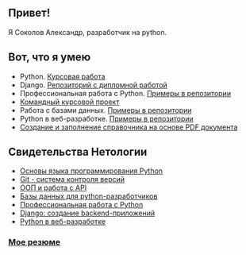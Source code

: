 ## Привет!
Я Соколов Александр, разработчик на python.

## Вот, что я умею
- Python. [Курсовая работа](https://github.com/AlGeNSoK/Backup-foto-from-VK)  
- Django. [Репозиторий с дипломной работой](https://github.com/AlGeNSoK/netology_final_diplom)  
- Профессиональная работа с Python. [Примеры в репозитории](https://github.com/stars/AlGeNSoK/lists/profpython)  
- [Командный курсовой проект](https://github.com/AlGeNSoK/VKinder)  
- Работа с базами данных. [Примеры в репозитории](https://github.com/stars/AlGeNSoK/lists/database)  
- Python в веб-разработке. [Примеры в репозитории](https://github.com/stars/AlGeNSoK/lists/webpython)  
- [Создание и заполнение справочника на основе PDF документа](https://github.com/AlGeNSoK/O2RUS_project)  


## Свидетельства Нетологии
- [Основы языка программирования Python](https://github.com/AlGeNSoK/AlGeNSoK/blob/main/Sertificate/01_BasicPython.pdf)  
- [Git - система контроля версий](https://github.com/AlGeNSoK/AlGeNSoK/blob/main/Sertificate/02_Git.pdf)  
- [ООП и работа с API](https://github.com/AlGeNSoK/AlGeNSoK/blob/main/Sertificate/03_OOP_API.pdf)  
- [Базы данных для python-разработчиков](https://github.com/AlGeNSoK/AlGeNSoK/blob/main/Sertificate/04_DataBase.pdf)  
- [Профессиональная работа с Python](https://github.com/AlGeNSoK/AlGeNSoK/blob/main/Sertificate/05_ProfPython.pdf)  
- [Django: создание backend-приложений](https://github.com/AlGeNSoK/AlGeNSoK/blob/main/Sertificate/06_Django.pdf)  
- [Python в веб-разработке](https://github.com/AlGeNSoK/AlGeNSoK/blob/main/Sertificate/07_PythonWeb.pdf)


### [Мое резюме](https://docs.google.com/document/d/1NEGNnUosFgNCgSOJIcpYWB5F_cMRSsLjzPHcJjIKhSo/edit?usp=sharing)

